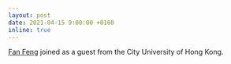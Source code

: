 ```yaml
---
layout: post
date: 2021-04-15 9:00:00 +0100
inline: true
---
```


[Fan Feng](https://www.linkedin.com/in/fan-feng-473b9120b/) joined as a guest from the City University of Hong Kong. 
